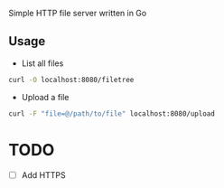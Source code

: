 Simple HTTP file server written in Go

## Usage

- List all files

```bash
curl -O localhost:8080/filetree
```

- Upload a file

```bash
curl -F "file=@/path/to/file" localhost:8080/upload
```

# TODO

- [ ] Add HTTPS
